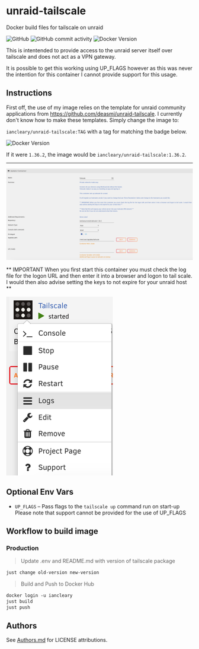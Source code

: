 # unraid-tailscale

Docker build files for tailscale on unraid

![GitHub](https://img.shields.io/github/license/iancleary/unraid-tailscale)
![GitHub commit activity](https://img.shields.io/github/commit-activity/y/iancleary/unraid-tailscale)
![Docker Version](https://img.shields.io/docker/v/iancleary/unraid-tailscale)


This is intentended to provide access to the unraid server itself over tailscale and does not act as a VPN gateway.

It is possible to get this working using UP_FLAGS however as this was never the intention for this container I cannot provide
support for this usage.

## Instructions

First off, the use of my image relies  on the template for unraid community applications from <https://github.com/deasmi/unraid-tailscale>. I currently don't know how to make these templates.  Simply change the image to:

`iancleary/unraid-tailscale:TAG` with a tag for matching the badge below.

![Docker Version](https://img.shields.io/docker/v/iancleary/unraid-tailscale)

If it were `1.36.2`, the image would be `iancleary/unraid-tailscale:1.36.2`.

----

![Unraid Docker Template Screenshot](images/Unraid_Template_deasmi_unraid-tailscale.png)

** IMPORTANT When you first start this container you must check the log file for the logon URL and then enter it into a browser and logon to tail scale. I would then also advise setting the keys to not expire for your unraid host **

![Unraid Docker Logs Screenshot](images/Unriad-Tailscale-Logs.png)

## Optional Env Vars

- `UP_FLAGS` &ndash; Pass flags to the `tailscale up` command run on start-up
Please note that support cannot be provided for the use of UP_FLAGS


## Workflow to build image

### Production

> Update .env and README.md with version of tailscale package

```bash
just change old-version new-version
```

> Build and Push to Docker Hub

```
docker login -u iancleary
just build
just push
```

## Authors

See [Authors.md](Authors.md) for LICENSE attributions.

